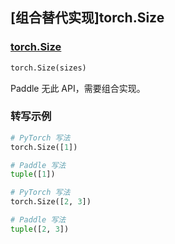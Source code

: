 ## [组合替代实现]torch.Size

### [torch.Size](https://pytorch.org/docs/stable/jit_builtin_functions.html#supported-pytorch-functions)

```python
torch.Size(sizes)
```

Paddle 无此 API，需要组合实现。

### 转写示例

```python
# PyTorch 写法
torch.Size([1])

# Paddle 写法
tuple([1])
```

```python
# PyTorch 写法
torch.Size([2, 3])

# Paddle 写法
tuple([2, 3])
```
